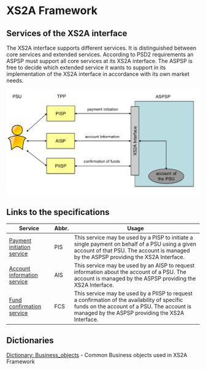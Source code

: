 # XS2A Framework
## Services of the XS2A interface
The XS2A interface supports different services. It is distinguished between core services and extended services. According to PSD2 requirements an ASPSP must support all core services at its XS2A interface. The ASPSP is free to decide which extended service it wants to support in its implementation of the XS2A interface in accordance with its own market needs.

![XS2A Interface](img/XS2A.png)

## Links to the specifications

Service | Abbr. | Usage |
------- | ---------------- | ----------------
| [Payment initiation service](PIS_01.Payment.md) |  PIS  | This service may be used by a PISP to initiate a single payment on behalf of a PSU using a given account of that PSU. The account is managed by the ASPSP providing the XS2A Interface.  |
| [Account information service](AIS_01.md)  |  AIS  | This service may be used by an AISP to request information about the account of a PSU. The account is managed by the ASPSP providing the XS2A Interface.  |
|  [Fund confirmation service](FCS_01.Confirmation.md) |  FCS  | This service may be used by a PIISP to request a confirmation of the availability of specific funds on the account of a PSU. The account is managed by the ASPSP providing the XS2A Interface.  |

##  Dictionaries

[Dictionary: Business_objects](DICT_01.Business_objects.md) - Common Business objects used in XS2A Framework







